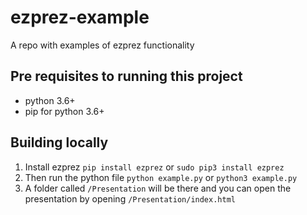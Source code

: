 # ezprez-example
A repo with examples of ezprez functionality

## Pre requisites to running this project

- python 3.6+
- pip for python 3.6+

## Building locally

1. Install ezprez `pip install ezprez` or `sudo pip3 install ezprez`
2. Then run the python file `python example.py` or `python3 example.py`
3. A folder called `/Presentation` will be there and you can open the presentation by opening `/Presentation/index.html`
